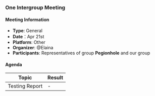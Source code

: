### One Intergroup Meeting

#### Meeting Information
- **Type**: General
- **Date**：Apr 21st
- **Platform**: Other
- **Organizer**: @Elaina
- **Participants**: Representatives of group **Pegionhole** and our group

#### Agenda
|Topic|Result|
|-|-|
|Testing Report|-|
